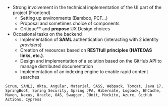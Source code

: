 - Strong involvement in the technical implementation of the UI part of the project (Frontend)
  - Setting up environments (Bamboo, PCF...)
  - Proposal and sometimes choice of components
  - Critique** and **propose** UX Design choices
- Occasional tasks on the backend
  - Implementation of **SAML** authentication (interacting with 2 identity *providers*)
  - Creation of resources based on **RESTfull principles (HATEOAS links, etc.)**.
  - Design and implementation of a solution based on the GitHub API to manage distributed documentation
  - Implementation of an indexing engine to enable rapid content searches

```text
Scrum, SAML2, Okta, Angular, Material, SASS, Webpack, Tomcat, Java 17, SpringBoot, Spring Security, Spring JPA, Hibernate, Logback, EhCache, Maven, Nexus, Oracle, OAS, Swagger, JUnit, Mockito, Azure, GitHub Actions, Cypress
```
